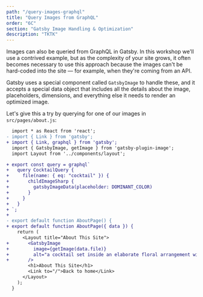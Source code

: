 ```yaml
---
path: "/query-images-graphql"
title: "Query Images from GraphQL"
order: "6C"
section: "Gatsby Image Handling & Optimization"
description: "TKTK"
---
```


Images can also be queried from GraphQL in Gatsby. In this workshop we'll use a contrived example, but as the complexity of your site grows, it often becomes necessary to use this approach because the images can't be hard-coded into the site — for example, when they're coming from an API.

Gatsby uses a special component called `GatsbyImage` to handle these, and it accepts a special data object that includes all the details about the image, placeholders, dimensions, and everything else it needs to render an optimized image.

Let's give this a try by querying for one of our images in `src/pages/about.js`:

```diff
  import * as React from 'react';
- import { Link } from 'gatsby';
+ import { Link, graphql } from 'gatsby';
  import { GatsbyImage, getImage } from 'gatsby-plugin-image';
  import Layout from '../components/layout';

+ export const query = graphql`
+   query CocktailQuery {
+     file(name: { eq: "cocktail" }) {
+       childImageSharp {
+         gatsbyImageData(placeholder: DOMINANT_COLOR)
+       }
+     }
+   }
+ `;
+
- export default function AboutPage() {
+ export default function AboutPage({ data }) {
    return (
      <Layout title="About This Site">
+       <GatsbyImage
+         image={getImage(data.file)}
+         alt="a cocktail set inside an elaborate floral arrangement with dry ice mist curling out and around it"
+       />
        <h1>About This Site</h1>
        <Link to="/">Back to home</Link>
      </Layout>
    );
  }
```
